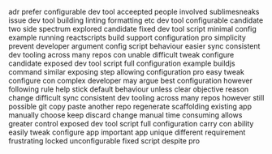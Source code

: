 adr prefer configurable dev tool acceepted people involved sublimesneaks issue dev tool building linting formatting etc dev tool configurable candidate two side spectrum explored candidate fixed dev tool script minimal config example running reactscripts build support configuration pro simplicity prevent developer argument config script behaviour easier sync consistent dev tooling across many repos con unable difficult tweak configure candidate exposed dev tool script full configuration example buildjs command similar exposing step allowing configuration pro easy tweak configure con complex developer may argue best configuration however following rule help stick default behaviour unless clear objective reason change difficult sync consistent dev tooling across many repos however still possible git copy paste another repo regenerate scaffolding existing app manually choose keep discard change manual time consuming allows greater control exposed dev tool script full configuration carry con ability easily tweak configure app important app unique different requirement frustrating locked unconfigurable fixed script despite pro